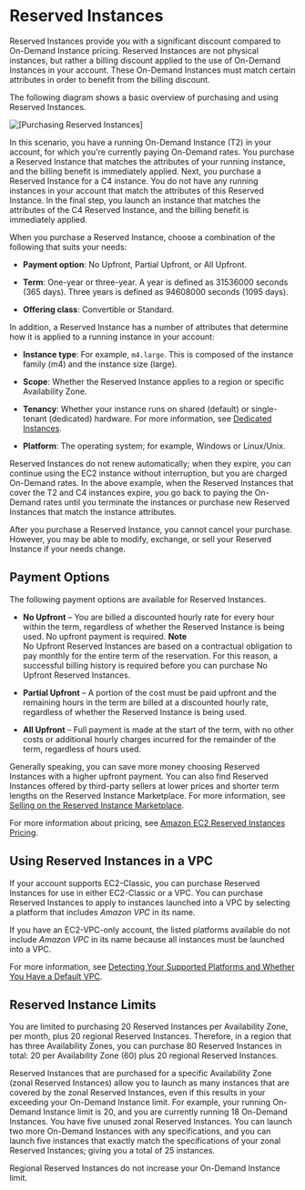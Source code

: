 # Reserved Instances<a name="ec2-reserved-instances"></a>

Reserved Instances provide you with a significant discount compared to On\-Demand Instance pricing\. Reserved Instances are not physical instances, but rather a billing discount applied to the use of On\-Demand Instances in your account\. These On\-Demand Instances must match certain attributes in order to benefit from the billing discount\.

The following diagram shows a basic overview of purchasing and using Reserved Instances\. 

![\[Purchasing Reserved Instances\]](http://docs.aws.amazon.com/AWSEC2/latest/UserGuide/images/ri-basics.png)

In this scenario, you have a running On\-Demand Instance \(T2\) in your account, for which you're currently paying On\-Demand rates\. You purchase a Reserved Instance that matches the attributes of your running instance, and the billing benefit is immediately applied\. Next, you purchase a Reserved Instance for a C4 instance\. You do not have any running instances in your account that match the attributes of this Reserved Instance\. In the final step, you launch an instance that matches the attributes of the C4 Reserved Instance, and the billing benefit is immediately applied\.

When you purchase a Reserved Instance, choose a combination of the following that suits your needs:

+ **Payment option**: No Upfront, Partial Upfront, or All Upfront\.

+ **Term**: One\-year or three\-year\. A year is defined as 31536000 seconds \(365 days\)\. Three years is defined as 94608000 seconds \(1095 days\)\.

+ **Offering class**: Convertible or Standard\.

In addition, a Reserved Instance has a number of attributes that determine how it is applied to a running instance in your account:

+ **Instance type**: For example, `m4.large`\. This is composed of the instance family \(m4\) and the instance size \(large\)\.

+ **Scope**: Whether the Reserved Instance applies to a region or specific Availability Zone\.

+ **Tenancy**: Whether your instance runs on shared \(default\) or single\-tenant \(dedicated\) hardware\. For more information, see [Dedicated Instances](dedicated-instance.md)\. 

+ **Platform**: The operating system; for example, Windows or Linux/Unix\.

Reserved Instances do not renew automatically; when they expire, you can continue using the EC2 instance without interruption, but you are charged On\-Demand rates\. In the above example, when the Reserved Instances that cover the T2 and C4 instances expire, you go back to paying the On\-Demand rates until you terminate the instances or purchase new Reserved Instances that match the instance attributes\.

After you purchase a Reserved Instance, you cannot cancel your purchase\. However, you may be able to modify, exchange, or sell your Reserved Instance if your needs change\.

## Payment Options<a name="ri-payment-options"></a>

The following payment options are available for Reserved Instances\.

+ **No Upfront** – You are billed a discounted hourly rate for every hour within the term, regardless of whether the Reserved Instance is being used\. No upfront payment is required\.
**Note**  
No Upfront Reserved Instances are based on a contractual obligation to pay monthly for the entire term of the reservation\. For this reason, a successful billing history is required before you can purchase No Upfront Reserved Instances\.

+ **Partial Upfront** – A portion of the cost must be paid upfront and the remaining hours in the term are billed at a discounted hourly rate, regardless of whether the Reserved Instance is being used\.

+ **All Upfront** – Full payment is made at the start of the term, with no other costs or additional hourly charges incurred for the remainder of the term, regardless of hours used\.

Generally speaking, you can save more money choosing Reserved Instances with a higher upfront payment\. You can also find Reserved Instances offered by third\-party sellers at lower prices and shorter term lengths on the Reserved Instance Marketplace\. For more information, see [Selling on the Reserved Instance Marketplace](ri-market-general.md)\. 

For more information about pricing, see [Amazon EC2 Reserved Instances Pricing](https://aws.amazon.com//ec2/pricing/reserved-instances/pricing/)\.

## Using Reserved Instances in a VPC<a name="reserved-instances-vpc"></a>

If your account supports EC2\-Classic, you can purchase Reserved Instances for use in either EC2\-Classic or a VPC\. You can purchase Reserved Instances to apply to instances launched into a VPC by selecting a platform that includes *Amazon VPC* in its name\. 

If you have an EC2\-VPC\-only account, the listed platforms available do not include *Amazon VPC* in its name because all instances must be launched into a VPC\.

For more information, see [Detecting Your Supported Platforms and Whether You Have a Default VPC](http://docs.aws.amazon.com/AmazonVPC/latest/UserGuide/default-vpc.html#detecting-platform)\. 

## Reserved Instance Limits<a name="ri-limits"></a>

You are limited to purchasing 20 Reserved Instances per Availability Zone, per month, plus 20 regional Reserved Instances\. Therefore, in a region that has three Availability Zones, you can purchase 80 Reserved Instances in total: 20 per Availability Zone \(60\) plus 20 regional Reserved Instances\.

Reserved Instances that are purchased for a specific Availability Zone \(zonal Reserved Instances\) allow you to launch as many instances that are covered by the zonal Reserved Instances, even if this results in your exceeding your On\-Demand Instance limit\. For example, your running On\-Demand Instance limit is 20, and you are currently running 18 On\-Demand Instances\. You have five unused zonal Reserved Instances\. You can launch two more On\-Demand Instances with any specifications, and you can launch five instances that exactly match the specifications of your zonal Reserved Instances; giving you a total of 25 instances\.

Regional Reserved Instances do not increase your On\-Demand Instance limit\.